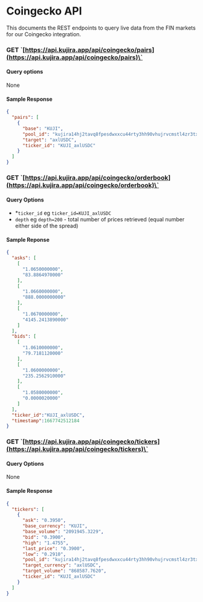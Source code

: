 # Coingecko API

This documents the REST endpoints to query live data from the FIN markets for our Coingecko integration.

### GET \`[https://api.kujira.app/api/coingecko/pairs](https://api.kujira.app/api/coingecko/pairs)\`

#### Query options

None

#### Sample Response

```json
{
  "pairs": [
    {
      "base": "KUJI",
      "pool_id": "kujira14hj2tavq8fpesdwxxcu44rty3hh90vhujrvcmstl4zr3txmfvw9sl4e867",
      "target": "axlUSDC",
      "ticker_id": "KUJI_axlUSDC"
    }
  ]
}
```

### GET \`[https://api.kujira.app/api/coingecko/orderbook](https://api.kujira.app/api/coingecko/orderbook)\`

#### Query Options

* \*`ticker_id` eg `ticker_id=KUJI_axlUSDC`
* `depth` eg `depth=200` - total number of prices retrieved (equal number either side of the spread)

#### Sample Reponse

```json
{
  "asks": [
    [
      "1.0650000000",
      "83.8864970000"
    ],
    [
      "1.0660000000",
      "888.0000000000"
    ],
    [
      "1.0670000000",
      "4145.2413890000"
    ]
  ],
  "bids": [
    [
      "1.0610000000",
      "79.7181120000"
    ],
    [
      "1.0600000000",
      "235.2562910000"
    ],
    [
      "1.0580000000",
      "0.0000020000"
    ]
  ],
  "ticker_id":"KUJI_axlUSDC",
  "timestamp":1667742512184
}
```

### GET \`[https://api.kujira.app/api/coingecko/tickers](https://api.kujira.app/api/coingecko/tickers)\`

#### Query Options

None

#### Sample Response

```json
{
  "tickers": [
    {
      "ask": "0.3950",
      "base_currency": "KUJI",
      "base_volume": "2091945.3229",
      "bid": "0.3900",
      "high": "1.4755",
      "last_price": "0.3900",
      "low": "0.2910",
      "pool_id": "kujira14hj2tavq8fpesdwxxcu44rty3hh90vhujrvcmstl4zr3txmfvw9sl4e867",
      "target_currency": "axlUSDC",
      "target_volume": "868587.7620",
      "ticker_id": "KUJI_axlUSDC"
    } 
  ]
}
```
